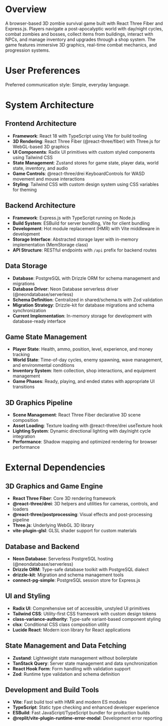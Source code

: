 # Overview

A browser-based 3D zombie survival game built with React Three Fiber and Express.js. Players navigate a post-apocalyptic world with day/night cycles, combat zombies and bosses, collect items from buildings, interact with NPCs, and manage inventory and upgrades through a shop system. The game features immersive 3D graphics, real-time combat mechanics, and progression systems.

# User Preferences

Preferred communication style: Simple, everyday language.

# System Architecture

## Frontend Architecture
- **Framework**: React 18 with TypeScript using Vite for build tooling
- **3D Rendering**: React Three Fiber (@react-three/fiber) with Three.js for WebGL-based 3D graphics
- **UI Components**: Radix UI primitives with custom styled components using Tailwind CSS
- **State Management**: Zustand stores for game state, player data, world state, inventory, and audio
- **Game Controls**: @react-three/drei KeyboardControls for WASD movement and mouse interactions
- **Styling**: Tailwind CSS with custom design system using CSS variables for theming

## Backend Architecture
- **Framework**: Express.js with TypeScript running on Node.js
- **Build System**: ESBuild for server bundling, Vite for client bundling
- **Development**: Hot module replacement (HMR) with Vite middleware in development
- **Storage Interface**: Abstracted storage layer with in-memory implementation (MemStorage class)
- **API Structure**: RESTful endpoints with `/api` prefix for backend routes

## Data Storage
- **Database**: PostgreSQL with Drizzle ORM for schema management and migrations
- **Database Driver**: Neon Database serverless driver (@neondatabase/serverless)
- **Schema Definition**: Centralized in shared/schema.ts with Zod validation
- **Migration Strategy**: Drizzle-kit for database migrations and schema synchronization
- **Current Implementation**: In-memory storage for development with database-ready interface

## Game State Management
- **Player State**: Health, ammo, position, level, experience, and money tracking
- **World State**: Time-of-day cycles, enemy spawning, wave management, and environmental conditions
- **Inventory System**: Item collection, shop interactions, and equipment management
- **Game Phases**: Ready, playing, and ended states with appropriate UI transitions

## 3D Graphics Pipeline
- **Scene Management**: React Three Fiber declarative 3D scene composition
- **Asset Loading**: Texture loading with @react-three/drei useTexture hook
- **Lighting System**: Dynamic directional lighting with day/night cycle integration
- **Performance**: Shadow mapping and optimized rendering for browser performance

# External Dependencies

## 3D Graphics and Game Engine
- **React Three Fiber**: Core 3D rendering framework
- **@react-three/drei**: 3D helpers and utilities for cameras, controls, and loaders
- **@react-three/postprocessing**: Visual effects and post-processing pipeline
- **Three.js**: Underlying WebGL 3D library
- **vite-plugin-glsl**: GLSL shader support for custom materials

## Database and Backend
- **Neon Database**: Serverless PostgreSQL hosting (@neondatabase/serverless)
- **Drizzle ORM**: Type-safe database toolkit with PostgreSQL dialect
- **drizzle-kit**: Migration and schema management tools
- **connect-pg-simple**: PostgreSQL session store for Express.js

## UI and Styling
- **Radix UI**: Comprehensive set of accessible, unstyled UI primitives
- **Tailwind CSS**: Utility-first CSS framework with custom design tokens
- **class-variance-authority**: Type-safe variant-based component styling
- **clsx**: Conditional CSS class composition utility
- **Lucide React**: Modern icon library for React applications

## State Management and Data Fetching
- **Zustand**: Lightweight state management without boilerplate
- **TanStack Query**: Server state management and data synchronization
- **React Hook Form**: Form handling with validation support
- **Zod**: Runtime type validation and schema definition

## Development and Build Tools
- **Vite**: Fast build tool with HMR and modern ES modules
- **TypeScript**: Static type checking and enhanced developer experience
- **ESBuild**: Fast JavaScript/TypeScript bundler for production builds
- **@replit/vite-plugin-runtime-error-modal**: Development error reporting